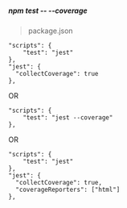 ##### npm test -- --coverage

> package.json
```
"scripts": {
    "test": "jest"
},
"jest": {
  "collectCoverage": true
},
```
OR
```
"scripts": {
    "test": "jest --coverage"
},
```
OR
```
"scripts": {
    "test": "jest"
},
"jest": {
  "collectCoverage": true,
  "coverageReporters": ["html"]
},
```
